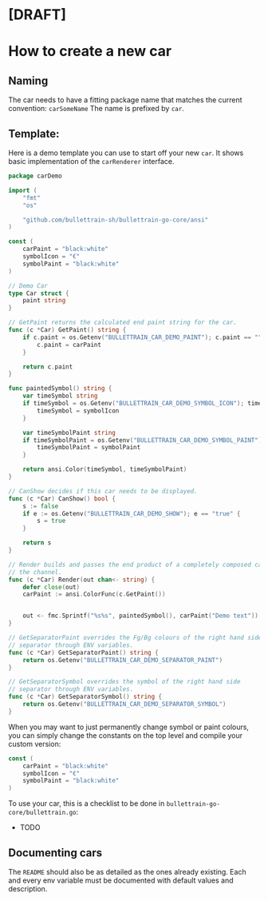 # [DRAFT]

# How to create a new car


## Naming

The car needs to have a fitting package name that matches the current convention: `carSomeName`
The name is prefixed by `car`.

## Template:

Here is a demo template you can use to start off your new `car`. It shows basic implementation of the `carRenderer` interface.

```go
package carDemo

import (
	"fmt"
	"os"

	"github.com/bullettrain-sh/bullettrain-go-core/ansi"
)

const (
    carPaint = "black:white"
    symbolIcon = "€"
    symbolPaint = "black:white"
)

// Demo Car
type Car struct {
	paint string
}

// GetPaint returns the calculated end paint string for the car.
func (c *Car) GetPaint() string {
	if c.paint = os.Getenv("BULLETTRAIN_CAR_DEMO_PAINT"); c.paint == "" {
		c.paint = carPaint
	}

	return c.paint
}

func paintedSymbol() string {
	var timeSymbol string
	if timeSymbol = os.Getenv("BULLETTRAIN_CAR_DEMO_SYMBOL_ICON"); timeSymbol == "" {
		timeSymbol = symbolIcon
	}

	var timeSymbolPaint string
	if timeSymbolPaint = os.Getenv("BULLETTRAIN_CAR_DEMO_SYMBOL_PAINT"); timeSymbolPaint == "" {
		timeSymbolPaint = symbolPaint
	}

	return ansi.Color(timeSymbol, timeSymbolPaint)
}

// CanShow decides if this car needs to be displayed.
func (c *Car) CanShow() bool {
	s := false
	if e := os.Getenv("BULLETTRAIN_CAR_DEMO_SHOW"); e == "true" {
		s = true
	}

	return s
}

// Render builds and passes the end product of a completely composed car onto
// the channel.
func (c *Car) Render(out chan<- string) {
	defer close(out)
	carPaint := ansi.ColorFunc(c.GetPaint())


	out <- fmc.Sprintf("%s%s", paintedSymbol(), carPaint("Demo text"))
}

// GetSeparatorPaint overrides the Fg/Bg colours of the right hand side
// separator through ENV variables.
func (c *Car) GetSeparatorPaint() string {
	return os.Getenv("BULLETTRAIN_CAR_DEMO_SEPARATOR_PAINT")
}

// GetSeparatorSymbol overrides the symbol of the right hand side
// separator through ENV variables.
func (c *Car) GetSeparatorSymbol() string {
	return os.Getenv("BULLETTRAIN_CAR_DEMO_SEPARATOR_SYMBOL")
}
```


When you may want to just permanently change symbol or paint colours, you can simply change the constants on the top level and compile your custom version:

```go
const (
    carPaint = "black:white"
    symbolIcon = "€"
    symbolPaint = "black:white"
)
```

To use your car, this is a checklist to be done in `bullettrain-go-core/bullettrain.go`:

* TODO


## Documenting cars

The `README` should also be as detailed as the ones already existing.
Each and every env variable must be documented with default values and description.
